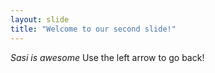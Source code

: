 ```yaml
---
layout: slide
title: "Welcome to our second slide!"
---
```

*Sasi is awesome* 
Use the left arrow to go back!
